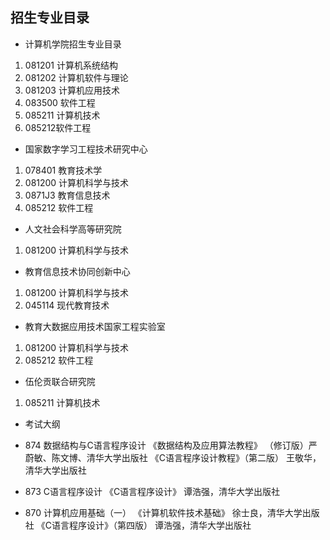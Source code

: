 ## 招生专业目录
* 计算机学院招生专业目录
1. 081201 计算机系统结构 
2. 081202 计算机软件与理论
3. 081203 计算机应用技术
4. 083500 软件工程
5. 085211 计算机技术
6. 085212软件工程
* 国家数字学习工程技术研究中心
1. 078401 教育技术学
2. 081200 计算机科学与技术
3. 0871J3 教育信息技术
4. 085212 软件工程
* 人文社会科学高等研究院
1. 081200 计算机科学与技术
* 教育信息技术协同创新中心
1. 081200 计算机科学与技术
2. 045114 现代教育技术
* 教育大数据应用技术国家工程实验室
1. 081200 计算机科学与技术
2. 085212 软件工程
* 伍伦贡联合研究院
1. 085211 计算机技术

* 考试大纲
* 874 数据结构与C语言程序设计
《数据结构及应用算法教程》 （修订版）严蔚敏、陈文博、清华大学出版社
《C语言程序设计教程》（第二版） 王敬华，清华大学出版社

* 873 C语言程序设计
《C语言程序设计》 谭浩强，清华大学出版社

* 870 计算机应用基础（一）
《计算机软件技术基础》 徐士良，清华大学出版社
《C语言程序设计》（第四版） 谭浩强，清华大学出版社
